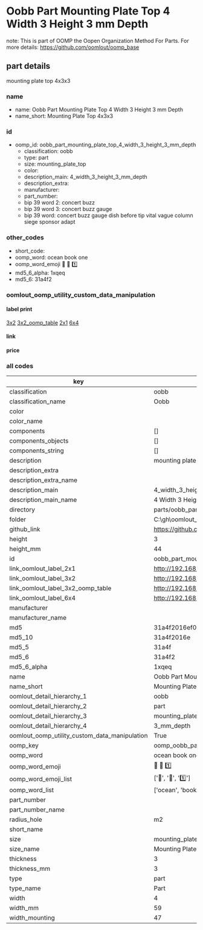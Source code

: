 # Oobb Part Mounting Plate Top 4 Width 3 Height 3 mm Depth  

note: This is part of OOMP the Oopen Organization Method For Parts. For more details: https://github.com/oomlout/oomp_base

##  part details
  



mounting plate top 4x3x3



### name
* name: Oobb Part Mounting Plate Top 4 Width 3 Height 3 mm Depth
* name_short: Mounting Plate Top 4x3x3 
### id
* oomp_id: oobb_part_mounting_plate_top_4_width_3_height_3_mm_depth
  * classification: oobb
  * type: part
  * size: mounting_plate_top
  * color: 
  * description_main: 4_width_3_height_3_mm_depth
  * description_extra: 
  * manufacturer: 
  * part_number: 
  * bip 39 word 2: concert buzz
  * bip 39 word 3: concert buzz gauge
  * bip 39 word: concert buzz gauge dish before tip vital vague column siege sponsor adapt

### other_codes
* short_code: 
* oomp_word: ocean book one
* oomp_word_emoji :ocean: :book: :one:
* md5_6_alpha: 1xqeq
* md5_6: 31a4f2






### oomlout_oomp_utility_custom_data_manipulation
#### label print
[3x2](http://192.168.1.245:1112/?label=oomp%201xqeq)
[3x2_oomp_table](http://192.168.1.108:1112/?label=oomp%201xqeq)
[2x1](http://192.168.1.242:1112/?label=oomp%201xqeq)
[6x4](http://192.168.1.55:1112/?label=oomp%201xqeq)    

#### link

                              

#### price







### all codes 
| key | value |  
| --- | --- |  
| classification | oobb |  
| classification_name | Oobb |  
| color |  |  
| color_name |  |  
| components | [] |  
| components_objects | [] |  
| components_string | [] |  
| description | mounting plate top 4x3x3 |  
| description_extra |  |  
| description_extra_name |  |  
| description_main | 4_width_3_height_3_mm_depth |  
| description_main_name | 4 Width 3 Height 3 mm Depth |  
| directory | parts/oobb_part_mounting_plate_top_4_width_3_height_3_mm_depth |  
| folder | C:\gh\oomlout_oobb_version_4_generated_parts\things\oobb_part_mounting_plate_top_4_width_3_height_3_mm_depth |  
| github_link | https://github.com/oomlout/oomlout_oomp_part_src/tree/main/parts/oobb_part_mounting_plate_top_4_width_3_height_3_mm_depth |  
| height | 3 |  
| height_mm | 44 |  
| id | oobb_part_mounting_plate_top_4_width_3_height_3_mm_depth |  
| link_oomlout_label_2x1 | http://192.168.1.242:1112/?label=oomp%201xqeq |  
| link_oomlout_label_3x2 | http://192.168.1.245:1112/?label=oomp%201xqeq |  
| link_oomlout_label_3x2_oomp_table | http://192.168.1.108:1112/?label=oomp%201xqeq |  
| link_oomlout_label_6x4 | http://192.168.1.55:1112/?label=oomp%201xqeq |  
| manufacturer |  |  
| manufacturer_name |  |  
| md5 | 31a4f2016ef0bea38a0a13f2c107e175 |  
| md5_10 | 31a4f2016e |  
| md5_5 | 31a4f |  
| md5_6 | 31a4f2 |  
| md5_6_alpha | 1xqeq |  
| name | Oobb Part Mounting Plate Top 4 Width 3 Height 3 mm Depth |  
| name_short | Mounting Plate Top 4x3x3  |  
| oomlout_detail_hierarchy_1 | oobb |  
| oomlout_detail_hierarchy_2 | part |  
| oomlout_detail_hierarchy_3 | mounting_plate_top |  
| oomlout_detail_hierarchy_4 | 3_mm_depth |  
| oomlout_oomp_utility_custom_data_manipulation | True |  
| oomp_key | oomp_oobb_part_mounting_plate_top_4_width_3_height_3_mm_depth |  
| oomp_word | ocean book one |  
| oomp_word_emoji | :ocean: :book: :one: |  
| oomp_word_emoji_list | [':ocean:', ':book:', ':one:'] |  
| oomp_word_list | ['ocean', 'book', 'one'] |  
| part_number |  |  
| part_number_name |  |  
| radius_hole | m2 |  
| short_name |  |  
| size | mounting_plate_top |  
| size_name | Mounting Plate Top |  
| thickness | 3 |  
| thickness_mm | 3 |  
| type | part |  
| type_name | Part |  
| width | 4 |  
| width_mm | 59 |  
| width_mounting | 47 |  
